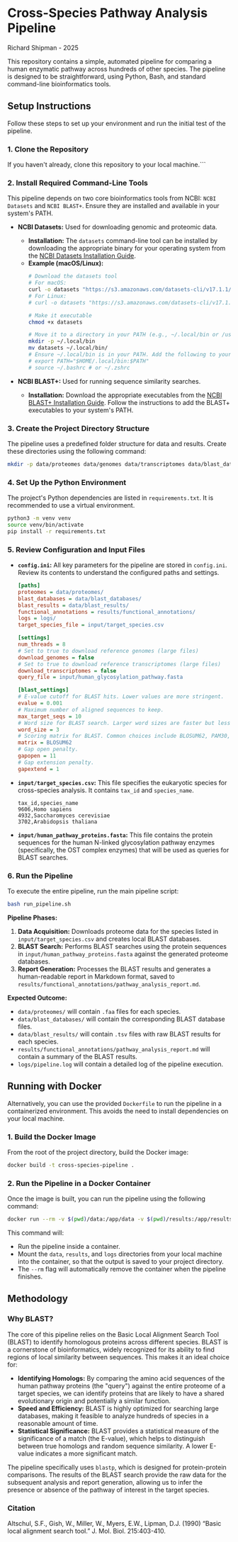 # Cross-Species Pathway Analysis Pipeline

Richard Shipman - 2025

This repository contains a simple, automated pipeline for comparing a human enzymatic pathway across hundreds of other species. The pipeline is designed to be straightforward, using Python, Bash, and standard command-line bioinformatics tools.

## Setup Instructions

Follow these steps to set up your environment and run the initial test of the pipeline.

### 1. Clone the Repository

If you haven't already, clone this repository to your local machine.```

### 2. Install Required Command-Line Tools

This pipeline depends on two core bioinformatics tools from NCBI: `NCBI Datasets` and `NCBI BLAST+`. Ensure they are installed and available in your system's PATH.

*   **NCBI Datasets:** Used for downloading genomic and proteomic data.
    *   **Installation:** The `datasets` command-line tool can be installed by downloading the appropriate binary for your operating system from the [NCBI Datasets Installation Guide](https://www.ncbi.nlm.nih.gov/datasets/docs/v2/download-and-install/).
    *   **Example (macOS/Linux):**
        ```bash
        # Download the datasets tool
        # For macOS:
        curl -o datasets "https://s3.amazonaws.com/datasets-cli/v17.1.1/mac/datasets"
        # For Linux:
        # curl -o datasets "https://s3.amazonaws.com/datasets-cli/v17.1.1/linux-amd64/datasets"

        # Make it executable
        chmod +x datasets

        # Move it to a directory in your PATH (e.g., ~/.local/bin or /usr/local/bin)
        mkdir -p ~/.local/bin
        mv datasets ~/.local/bin/
        # Ensure ~/.local/bin is in your PATH. Add the following to your shell's rc file (e.g., ~/.bashrc, ~/.zshrc):
        # export PATH="$HOME/.local/bin:$PATH"
        # source ~/.bashrc # or ~/.zshrc
        ```

*   **NCBI BLAST+:** Used for running sequence similarity searches.
    *   **Installation:** Download the appropriate executables from the [NCBI BLAST+ Installation Guide](https://www.ncbi.nlm.nih.gov/books/NBK279690/). Follow the instructions to add the BLAST+ executables to your system's PATH.

### 3. Create the Project Directory Structure

The pipeline uses a predefined folder structure for data and results. Create these directories using the following command:

```bash
mkdir -p data/proteomes data/genomes data/transcriptomes data/blast_databases data/blast_results results/functional_annotations results/pathway_wikipedia logs
```

### 4. Set Up the Python Environment

The project's Python dependencies are listed in `requirements.txt`. It is recommended to use a virtual environment.

```bash
python3 -m venv venv
source venv/bin/activate
pip install -r requirements.txt
```

### 5. Review Configuration and Input Files

*   **`config.ini`:** All key parameters for the pipeline are stored in `config.ini`. Review its contents to understand the configured paths and settings.

    ```ini
    [paths]
    proteomes = data/proteomes/
    blast_databases = data/blast_databases/
    blast_results = data/blast_results/
    functional_annotations = results/functional_annotations/
    logs = logs/
    target_species_file = input/target_species.csv

    [settings]
    num_threads = 8
    # Set to true to download reference genomes (large files)
    download_genomes = false
    # Set to true to download reference transcriptomes (large files)
    download_transcriptomes = false
    query_file = input/human_glycosylation_pathway.fasta

    [blast_settings]
    # E-value cutoff for BLAST hits. Lower values are more stringent.
    evalue = 0.001
    # Maximum number of aligned sequences to keep.
    max_target_seqs = 10
    # Word size for BLAST search. Larger word sizes are faster but less sensitive.
    word_size = 3
    # Scoring matrix for BLAST. Common choices include BLOSUM62, PAM30, etc.
    matrix = BLOSUM62
    # Gap open penalty.
    gapopen = 11
    # Gap extension penalty.
    gapextend = 1
    ```

*   **`input/target_species.csv`:** This file specifies the eukaryotic species for cross-species analysis. It contains `tax_id` and `species_name`.

    ```csv
    tax_id,species_name
    9606,Homo sapiens
    4932,Saccharomyces cerevisiae
    3702,Arabidopsis thaliana
    ```

*   **`input/human_pathway_proteins.fasta`:** This file contains the protein sequences for the human N-linked glycosylation pathway enzymes (specifically, the OST complex enzymes) that will be used as queries for BLAST searches.

### 6. Run the Pipeline

To execute the entire pipeline, run the main pipeline script:

```bash
bash run_pipeline.sh
```

**Pipeline Phases:**

1.  **Data Acquisition:** Downloads proteome data for the species listed in `input/target_species.csv` and creates local BLAST databases.
2.  **BLAST Search:** Performs BLAST searches using the protein sequences in `input/human_pathway_proteins.fasta` against the generated proteome databases.
3.  **Report Generation:** Processes the BLAST results and generates a human-readable report in Markdown format, saved to `results/functional_annotations/pathway_analysis_report.md`.

**Expected Outcome:**

*   `data/proteomes/` will contain `.faa` files for each species.
*   `data/blast_databases/` will contain the corresponding BLAST database files.
*   `data/blast_results/` will contain `.tsv` files with raw BLAST results for each species.
*   `results/functional_annotations/pathway_analysis_report.md` will contain a summary of the BLAST results.
*   `logs/pipeline.log` will contain a detailed log of the pipeline execution.

## Running with Docker

Alternatively, you can use the provided `Dockerfile` to run the pipeline in a containerized environment. This avoids the need to install dependencies on your local machine.

### 1. Build the Docker Image

From the root of the project directory, build the Docker image:

```bash
docker build -t cross-species-pipeline .
```

### 2. Run the Pipeline in a Docker Container

Once the image is built, you can run the pipeline using the following command:

```bash
docker run --rm -v $(pwd)/data:/app/data -v $(pwd)/results:/app/results -v $(pwd)/logs:/app/logs cross-species-pipeline
```

This command will:
*   Run the pipeline inside a container.
*   Mount the `data`, `results`, and `logs` directories from your local machine into the container, so that the output is saved to your project directory.
*   The `--rm` flag will automatically remove the container when the pipeline finishes.

## Methodology

### Why BLAST?

The core of this pipeline relies on the Basic Local Alignment Search Tool (BLAST) to identify homologous proteins across different species. BLAST is a cornerstone of bioinformatics, widely recognized for its ability to find regions of local similarity between sequences. This makes it an ideal choice for:

*   **Identifying Homologs:** By comparing the amino acid sequences of the human pathway proteins (the "query") against the entire proteome of a target species, we can identify proteins that are likely to have a shared evolutionary origin and potentially a similar function.
*   **Speed and Efficiency:** BLAST is highly optimized for searching large databases, making it feasible to analyze hundreds of species in a reasonable amount of time.
*   **Statistical Significance:** BLAST provides a statistical measure of the significance of a match (the E-value), which helps to distinguish between true homologs and random sequence similarity. A lower E-value indicates a more significant match.

The pipeline specifically uses `blastp`, which is designed for protein-protein comparisons. The results of the BLAST search provide the raw data for the subsequent analysis and report generation, allowing us to infer the presence or absence of the pathway of interest in the target species.

### Citation

Altschul, S.F., Gish, W., Miller, W., Myers, E.W., Lipman, D.J. (1990) “Basic local alignment search tool.” J. Mol. Biol. 215:403-410.

